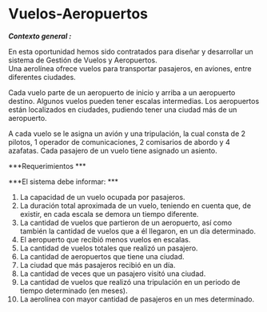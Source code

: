 # Vuelos-Aeropuertos
***Contexto general :***

En esta  oportunidad hemos  sido contratados para diseñar  y desarrollar un sistema de Gestión de Vuelos y Aeropuertos.  
Una aerolínea ofrece vuelos para transportar pasajeros, en aviones, entre diferentes ciudades.

Cada vuelo parte de un aeropuerto de inicio y arriba a un aeropuerto 
destino. Algunos vuelos pueden tener escalas intermedias. Los aeropuertos están localizados en ciudades, pudiendo tener una ciudad más de un aeropuerto.

A cada vuelo se le asigna un avión y una tripulación, la cual consta de 2 pilotos, 1 operador de comunicaciones, 2 comisarios de abordo y 4 azafatas. Cada pasajero de un vuelo tiene asignado un asiento.
 
***Requerimientos ***
 
***El sistema debe informar: ***

1. La capacidad de un vuelo ocupada por pasajeros.
2. La duración total aproximada de un vuelo, teniendo en cuenta que, de existir, en cada  escala se demora un tiempo diferente. 
3. La cantidad de vuelos que partieron de un aeropuerto, así como también la cantidad de vuelos que a él llegaron, en un día determinado. 
4. El aeropuerto que recibió menos vuelos en escalas. 
5. La cantidad de vuelos totales que realizó un pasajero. 
6. La cantidad de aeropuertos que tiene una ciudad. 
7. La ciudad que más pasajeros recibió en un día. 
8. La cantidad de veces que un pasajero visitó una ciudad. 
9. La cantidad de vuelos que realizó una tripulación en un periodo de tiempo determinado (en meses).
10. La aerolínea con mayor cantidad de pasajeros en un mes determinado.